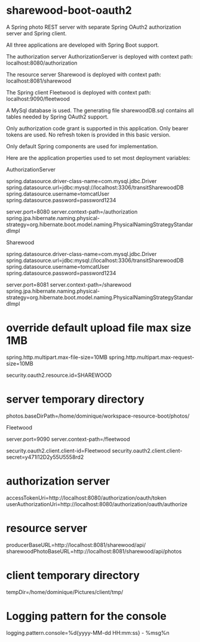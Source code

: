 # sharewood-boot-oauth2
A Spring photo REST server with separate Spring OAuth2 authorization server and Spring client. 

All three applications are developed with Spring Boot support.

The authorization server AuthorizationServer is deployed with context path: localhost:8080/authorization

The resource server Sharewood is deployed with context path: localhost:8081/sharewood

The Spring client Fleetwood is deployed with context path: localhost:9090/fleetwood

A MySql database is used. The generating file sharewoodDB.sql contains all tables needed by Spring OAuth2 support.

Only authorization code grant is supported in this application. Only bearer tokens are used. No refresh token is provided in this basic version.

Only default Spring components are used for implementation. 

Here are the application properties used to set most deployment variables:

AuthorizationServer

spring.datasource.driver-class-name=com.mysql.jdbc.Driver
spring.datasource.url=jdbc:mysql://localhost:3306/transitSharewoodDB
spring.datasource.username=tomcatUser
spring.datasource.password=password1234

server.port=8080
server.context-path=/authorization
spring.jpa.hibernate.naming.physical-strategy=org.hibernate.boot.model.naming.PhysicalNamingStrategyStandardImpl

Sharewood

spring.datasource.driver-class-name=com.mysql.jdbc.Driver
spring.datasource.url=jdbc:mysql://localhost:3306/transitSharewoodDB
spring.datasource.username=tomcatUser
spring.datasource.password=password1234

server.port=8081
server.context-path=/sharewood
spring.jpa.hibernate.naming.physical-strategy=org.hibernate.boot.model.naming.PhysicalNamingStrategyStandardImpl

# override default upload file max size 1MB
spring.http.multipart.max-file-size=10MB
spring.http.multipart.max-request-size=10MB

security.oauth2.resource.id=SHAREWOOD

# server temporary directory
photos.baseDirPath=/home/dominique/workspace-resource-boot/photos/

Fleetwood

server.port=9090
server.context-path=/fleetwood

security.oauth2.client.client-id=Fleetwood
security.oauth2.client.client-secret=y471l12D2y55U5558rd2

# authorization server
accessTokenUri=http://localhost:8080/authorization/oauth/token
userAuthorizationUri=http://localhost:8080/authorization/oauth/authorize

# resource server
producerBaseURL=http://localhost:8081/sharewood/api/
sharewoodPhotoBaseURL=http://localhost:8081/sharewood/api/photos

# client temporary directory
tempDir=/home/dominique/Pictures/client/tmp/

# Logging pattern for the console
logging.pattern.console=%d{yyyy-MM-dd HH:mm:ss} - %msg%n








